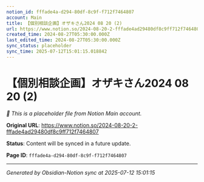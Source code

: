 ```yaml
---
notion_id: fffade4a-d294-80df-8c9f-f712f7464807
account: Main
title: 【個別相談企画】オザキさん2024 08 20 (2)
url: https://www.notion.so/2024-08-20-2-fffade4ad29480df8c9ff712f7464807
created_time: 2024-08-27T05:30:00.000Z
last_edited_time: 2024-08-27T05:30:00.000Z
sync_status: placeholder
sync_time: 2025-07-12T15:01:15.018842
---
```


# 【個別相談企画】オザキさん2024 08 20 (2)

*🔄 This is a placeholder file from Notion Main account.*

**Original URL**: https://www.notion.so/2024-08-20-2-fffade4ad29480df8c9ff712f7464807

**Status**: Content will be synced in a future update.

**Page ID**: `fffade4a-d294-80df-8c9f-f712f7464807`

---

*Generated by Obsidian-Notion sync at 2025-07-12 15:01:15*
